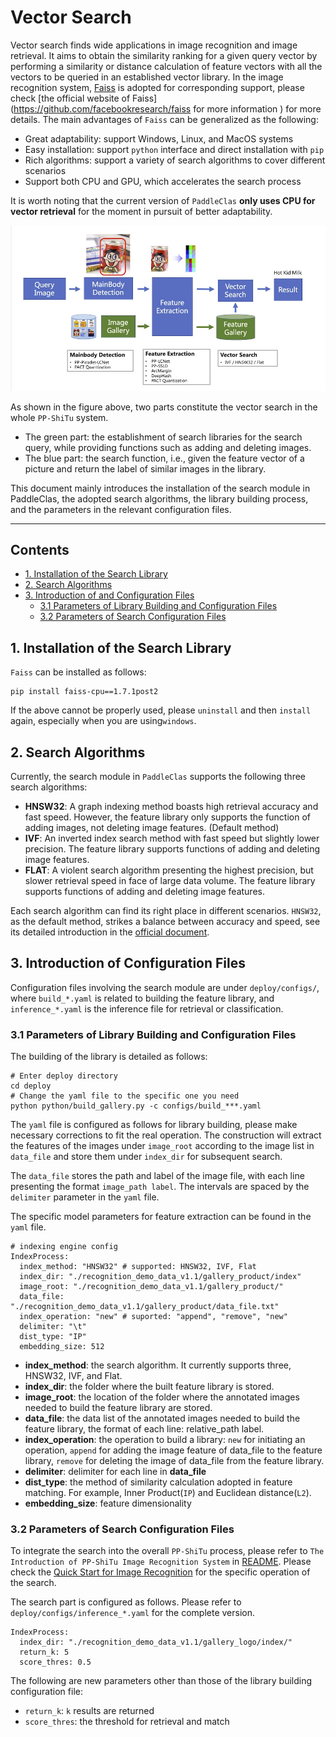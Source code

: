 # Vector Search

Vector search finds wide applications in image recognition and image retrieval. It aims to obtain the similarity ranking for a given query vector by performing a similarity or distance calculation of feature vectors with all the vectors to be queried in an established vector library. In the image recognition system, [Faiss](https://github.com/facebookresearch/faiss) is adopted for corresponding support, please check [the official website of Faiss](https://github.com/facebookresearch/faiss for more information ) for more details. The main advantages of `Faiss` can be generalized as the following:

- Great adaptability: support Windows, Linux, and MacOS systems
- Easy installation: support `python` interface and direct installation with `pip`
- Rich algorithms: support a variety of search algorithms to cover different scenarios
- Support both CPU and GPU, which accelerates the search process

It is worth noting that the current version of `PaddleClas` **only uses CPU for vector retrieval** for the moment in pursuit of better adaptability.

[![img](https://github.com/PaddlePaddle/PaddleClas/raw/develop/docs/images/structure.jpg)](https://github.com/PaddlePaddle/PaddleClas/blob/develop/docs/images/structure.jpg)

As shown in the figure above, two parts constitute the vector search in the whole `PP-ShiTu` system.

- The green part: the establishment of search libraries for the search query, while providing functions such as adding and deleting images.
- The blue part: the search function, i.e., given the feature vector of a picture and return the label of similar images in the library.

This document mainly introduces the installation of the search module in PaddleClas, the adopted search algorithms, the library building process, and the parameters in the relevant configuration files.

------

## Contents

- [1. Installation of the Search Library](https://github.com/PaddlePaddle/PaddleClas/blob/develop/docs/zh_CN/image_recognition_pipeline/vector_search.md#1)
- [2. Search Algorithms](https://github.com/PaddlePaddle/PaddleClas/blob/develop/docs/zh_CN/image_recognition_pipeline/vector_search.md#2)
- [3. Introduction of and Configuration Files](https://github.com/PaddlePaddle/PaddleClas/blob/develop/docs/zh_CN/image_recognition_pipeline/vector_search.md#3)
  - [3.1 Parameters of Library Building and Configuration Files](https://github.com/PaddlePaddle/PaddleClas/blob/develop/docs/zh_CN/image_recognition_pipeline/vector_search.md#3.1)
  - [3.2 Parameters of Search Configuration Files](https://github.com/PaddlePaddle/PaddleClas/blob/develop/docs/zh_CN/image_recognition_pipeline/vector_search.md#3.2)



## 1. Installation of the Search Library

`Faiss` can be installed as follows:

```
pip install faiss-cpu==1.7.1post2
```

If the above cannot be properly used, please `uninstall` and then  `install` again, especially when you are using`windows`.

## 2. Search Algorithms

Currently, the search module in `PaddleClas` supports the following three search algorithms:

- **HNSW32**: A graph indexing method boasts high retrieval accuracy and fast speed. However, the feature library only supports the function of adding images, not deleting image features. (Default method)
- **IVF**: An inverted index search method with fast speed but slightly lower precision. The feature library supports functions of adding and deleting image features.
- **FLAT**: A violent search algorithm presenting the highest precision, but slower retrieval speed in face of large data volume. The feature library supports functions of adding and deleting image features.

Each search algorithm can find its right place in different scenarios. `HNSW32`, as the default method, strikes a balance between accuracy and  speed, see its detailed introduction in the [official document](https://github.com/facebookresearch/faiss/wiki).

## 3. Introduction of Configuration Files

Configuration files involving the search module are under `deploy/configs/`, where `build_*.yaml` is related to building the feature library, and `inference_*.yaml` is the inference file for retrieval or classification.

### 3.1 Parameters of Library Building and Configuration Files

The building of the library is detailed as follows:

```
# Enter deploy directory
cd deploy
# Change the yaml file to the specific one you need
python python/build_gallery.py -c configs/build_***.yaml
```

The `yaml` file is configured as follows for library building, please make necessary corrections to fit the real operation. The construction will extract the features of the images under `image_root` according to the image list in `data_file` and store them under `index_dir` for subsequent search.

The `data_file` stores the path and label of the image file, with each line presenting the format `image_path label`. The intervals are spaced by the `delimiter` parameter in the `yaml` file.

The specific model parameters for feature extraction can be found in the `yaml` file.

```
# indexing engine config
IndexProcess:
  index_method: "HNSW32" # supported: HNSW32, IVF, Flat
  index_dir: "./recognition_demo_data_v1.1/gallery_product/index"
  image_root: "./recognition_demo_data_v1.1/gallery_product/"
  data_file:  "./recognition_demo_data_v1.1/gallery_product/data_file.txt"
  index_operation: "new" # suported: "append", "remove", "new"
  delimiter: "\t"
  dist_type: "IP"
  embedding_size: 512
```

- **index_method**: the search algorithm. It currently supports three, HNSW32, IVF, and Flat.
- **index_dir**: the folder where the built feature library is stored.
- **image_root**: the location of the folder where the annotated images needed to build the feature library are stored.
- **data_file**: the data list of the annotated images needed to build the feature library, the format of each line: relative_path label.
- **index_operation**: the operation to build a library: `new` for initiating an operation, `append` for adding the image feature of data_file to the feature library, `remove` for deleting the image of data_file from the feature library.
- **delimiter**: delimiter for each line in **data_file**
- **dist_type**: the method of similarity calculation adopted in feature matching. For example, Inner Product(`IP`) and Euclidean distance(`L2`).
- **embedding_size**: feature dimensionality



### 3.2 Parameters of Search Configuration Files

To integrate the search into the overall `PP-ShiTu` process, please refer to `The Introduction of PP-ShiTu Image Recognition System` in [README](https://github.com/PaddlePaddle/PaddleClas/blob/develop/README_ch.md). Please check the [Quick Start for Image Recognition](https://github.com/PaddlePaddle/PaddleClas/blob/develop/docs/zh_CN/quick_start/quick_start_recognition.md) for the specific operation of the search.

The search part is configured as follows. Please refer to `deploy/configs/inference_*.yaml` for the complete version.

```
IndexProcess:
  index_dir: "./recognition_demo_data_v1.1/gallery_logo/index/"
  return_k: 5
  score_thres: 0.5
```

The following are new parameters other than those of the library building configuration file:

- `return_k`:  `k` results are returned
- `score_thres`: the threshold for retrieval and match

